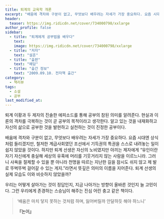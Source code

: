 ```yaml
---
title: 퇴계의 교육학 개론
excerpt: "배움에 격차와 구분이 없고, 무엇보다 배우려는 자세가 가장 중요하다. 요즘 시대엔 상식처럼 들리겠지만, 철저한 계급사회였던 조선에서 기득권의 특권을 스스로 내려놓는 일이 쉽지 않았을 것이다."
header:
  teaser: https://img.ridicdn.net/cover/734000798/xxlarge
author_profile: false
sidebar:
  - title: "퇴계에게 공부법을 배우다"
    text:
    image: https://img.ridicdn.net/cover/734000798/xxlarge
  - title: "저자"
    text: "설흔"
  - title: "출판"
    text: "예담"
  - title: "출간 정보"
    text: "2009.09.10. 전자책 출간"
category:
  - 책리뷰
tags:
  - 소설
  - 공부
last_modified_at:
---
```


퇴계 이황과 두 제자의 진솔한 에피소드를 통해 공부의 참된 의미를 알려준다. 현실과 이론의 격차를 극복하는 것이 곧 공부의 목적이라고 생각한다. 알고 있는 것을 내재화하고 자신의 삶으로 공부한 것을 발현하고 실천하는 것이 진정한 공부이다.

배움에 격차와 구분이 없고, 무엇보다 배우려는 자세가 가장 중요하다. 요즘 시대엔 상식처럼 들리겠지만, 철저한 계급사회였던 조선에서 기득권의 특권을 스스로 내려놓는 일이 쉽지 않았을 것이다. 하지만 퇴계 선생은 자신의 노비였지만 아끼는 제자에게 “유인이란 자기 자신에게 충실해 세상의 유혹에 머리를 기웃거리지 않는 사람을 이르느니라. 그러니 사욕을 절제할 수 있을 뿐 아니라 천명을 따르는 지난한 길을 잠시도 쉬지 않고 제 발로 뚜벅뚜벅 걸어갈 수 있는 게지.”라면서 뜻깊은 의미의 이름을 지어준다. 퇴계 선생의 실제 모습도 이와 비슷하지 않았을까?

우리는 어떻게 살아가는 것이 정답인지, 지금 나아가는 방향이 올바른 것인지 늘 고민이다. 그런 우리에게 존경하는 스승님이 해주는 진심 어린 충고 같은 책이다.

> ‘배움은 마치 닿지 못하는 것처럼 하며, 잃어버릴까 안달하듯 해야 하느니’ 
>
> <footer><strong>『논어』</strong></footer>
